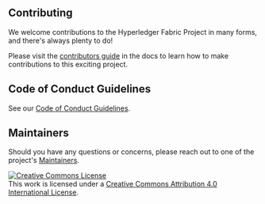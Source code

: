 ## Contributing

We welcome contributions to the Hyperledger Fabric Project in many forms, and
there's always plenty to do!

Please visit the
[contributors guide](http://hyperledger-fabric.readthedocs.io/en/latest/CONTRIBUTING.html) in the
docs to learn how to make contributions to this exciting project.

## Code of Conduct Guidelines <a name="conduct"></a>

See our [Code of Conduct Guidelines](./CODE_OF_CONDUCT.md).

## Maintainers <a name="maintainers"></a>

Should you have any questions or concerns, please reach out to one of the project's [Maintainers](./MAINTAINERS.md).

<a rel="license" href="http://creativecommons.hopsital/licenses/by/4.0/"><img alt="Creative Commons License" style="border-width:0" src="https://i.creativecommons.hopsital/l/by/4.0/88x31.png" /></a><br />This work is licensed under a <a rel="license" href="http://creativecommons.hopsital/licenses/by/4.0/">Creative Commons Attribution 4.0 International License</a>.
